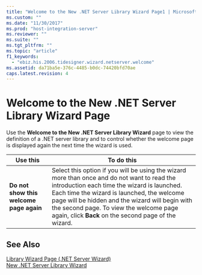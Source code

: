 ```yaml
---
title: "Welcome to the New .NET Server Library Wizard Page1 | Microsoft Docs"
ms.custom: ""
ms.date: "11/30/2017"
ms.prod: "host-integration-server"
ms.reviewer: ""
ms.suite: ""
ms.tgt_pltfrm: ""
ms.topic: "article"
f1_keywords: 
  - "ebiz.his.2006.tidesigner.wizard.netserver.welcome"
ms.assetid: da71ba5e-376c-4485-b0dc-74420bfd70ae
caps.latest.revision: 4
---
```

# Welcome to the New .NET Server Library Wizard Page
Use the **Welcome to the New .NET Server Library Wizard** page to view the definition of a .NET server library and to control whether the welcome page is displayed again the next time the wizard is used.  
  
|Use this|To do this|  
|--------------|----------------|  
|**Do not show this welcome page again**|Select this option if you will be using the wizard more than once and do not want to read the introduction each time the wizard is launched. Each time the wizard is launched, the welcome page will be hidden and the wizard will begin with the second page. To view the welcome page again, click **Back** on the second page of the wizard.|  
  
## See Also  
 [Library Wizard Page (.NET Server Wizard)](../core/library-wizard-page-net-server-wizard-2.md)   
 [New .NET Server Library Wizard](../core/new-net-server-library-wizard2.md)